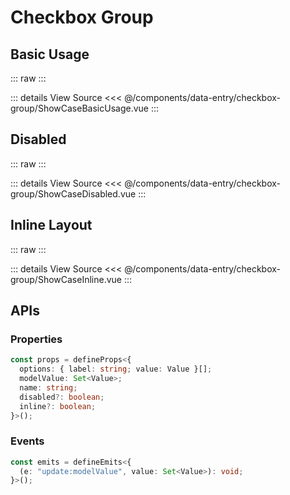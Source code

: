 <script setup lang='ts'>
import ShowCaseBasicUsage from './ShowCaseBasicUsage.vue'
import ShowCaseDisabled from './ShowCaseDisabled.vue'
import ShowCaseInline from './ShowCaseInline.vue'
</script>

# Checkbox Group

## Basic Usage

::: raw
<ShowCaseBasicUsage class="vp-raw" />
:::

::: details View Source
<<< @/components/data-entry/checkbox-group/ShowCaseBasicUsage.vue
:::

## Disabled

::: raw
<ShowCaseDisabled class="vp-raw" />
:::

::: details View Source
<<< @/components/data-entry/checkbox-group/ShowCaseDisabled.vue
:::

## Inline Layout

::: raw
<ShowCaseInline class="vp-raw" />
:::

::: details View Source
<<< @/components/data-entry/checkbox-group/ShowCaseInline.vue
:::

## APIs

### Properties

```ts
const props = defineProps<{
  options: { label: string; value: Value }[];
  modelValue: Set<Value>;
  name: string;
  disabled?: boolean;
  inline?: boolean;
}>();
```

### Events

```ts
const emits = defineEmits<{
  (e: "update:modelValue", value: Set<Value>): void;
}>();
```
